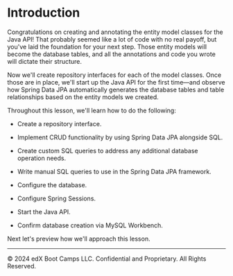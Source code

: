 # Introduction

Congratulations on creating and annotating the entity model classes for the Java API! That probably seemed like a lot of code with no real payoff, but you've laid the foundation for your next step. Those entity models will become the database tables, and all the annotations and code you wrote will dictate their structure.

Now we'll create repository interfaces for each of the model classes. Once those are in place, we'll start up the Java API for the first time—and observe how Spring Data JPA automatically generates the database tables and table relationships based on the entity models we created.

Throughout this lesson, we'll learn how to do the following:

* Create a repository interface.

* Implement CRUD functionality by using Spring Data JPA alongside SQL.

* Create custom SQL queries to address any additional database operation needs.

* Write manual SQL queries to use in the Spring Data JPA framework.

* Configure the database.

* Configure Spring Sessions.

* Start the Java API.

* Confirm database creation via MySQL Workbench.

Next let's preview how we'll approach this lesson.

---
© 2024 edX Boot Camps LLC. Confidential and Proprietary. All Rights Reserved.
